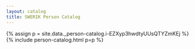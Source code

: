 ```yaml
---
layout: catalog
title: SWERIK Person Catalog
---
```

{% assign p = site.data._person-catalog.i-EZXyp3hwdtyUUsQTYZmKEj %}
{% include person-catalog.html p=p %}

